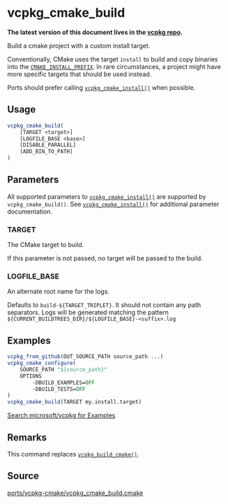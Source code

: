 # vcpkg_cmake_build

**The latest version of this document lives in the [vcpkg repo](https://github.com/Microsoft/vcpkg/blob/master/docs/maintainers/vcpkg_cmake_build.md).**

Build a cmake project with a custom install target.

Conventionally, CMake uses the target `install` to build and copy binaries into the [`CMAKE_INSTALL_PREFIX`](https://cmake.org/cmake/help/latest/variable/CMAKE_INSTALL_PREFIX.html). In rare circumstances, a project might have more specific targets that should be used instead.

Ports should prefer calling [`vcpkg_cmake_install()`](vcpkg_cmake_install.md) when possible.

## Usage

```cmake
vcpkg_cmake_build(
    [TARGET <target>]
    [LOGFILE_BASE <base>]
    [DISABLE_PARALLEL]
    [ADD_BIN_TO_PATH]
)
```

## Parameters

All supported parameters to [`vcpkg_cmake_install()`] are supported by `vcpkg_cmake_build()`. See [`vcpkg_cmake_install()`] for additional parameter documentation.

[`vcpkg_cmake_install()`]: vcpkg_cmake_install.md#parameters

### TARGET
The CMake target to build.

If this parameter is not passed, no target will be passed to the build.

### LOGFILE_BASE
An alternate root name for the logs.

Defaults to `build-${TARGET_TRIPLET}`. It should not contain any path separators. Logs will be generated matching the pattern `${CURRENT_BUILDTREES_DIR}/${LOGFILE_BASE}-<suffix>.log`

## Examples

```cmake
vcpkg_from_github(OUT_SOURCE_PATH source_path ...)
vcpkg_cmake_configure(
    SOURCE_PATH "${source_path}"
    OPTIONS
        -DBUILD_EXAMPLES=OFF
        -DBUILD_TESTS=OFF
)
vcpkg_cmake_build(TARGET my.install.target)
```

[Search microsoft/vcpkg for Examples](https://github.com/microsoft/vcpkg/search?q=vcpkg_cmake_build+path%3A%2Fports)

## Remarks

This command replaces [`vcpkg_build_cmake()`](vcpkg_build_cmake.md).

## Source
[ports/vcpkg-cmake/vcpkg\_cmake\_build.cmake](https://github.com/Microsoft/vcpkg/blob/master/ports/vcpkg-cmake/vcpkg_cmake_build.cmake)
